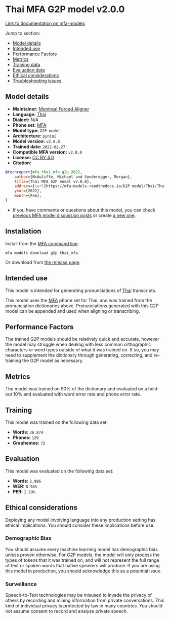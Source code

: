 
# Thai MFA G2P model v2.0.0

[Link to documentation on mfa-models](https://mfa-models.readthedocs.io/en/main/g2p/thai_mfa.html)

Jump to section:

- [Model details](#model-details)
- [Intended use](#intended-use)
- [Performance Factors](#performance-factors)
- [Metrics](#metrics)
- [Training data](#training-data)
- [Evaluation data](#evaluation-data)
- [Ethical considerations](#ethical-considerations)
- [Troubleshooting issues](#troubleshooting-issues)

## Model details

- **Maintainer:** [Montreal Forced Aligner](https://montreal-forced-aligner.readthedocs.io/)
- **Language:** [Thai](https://en.wikipedia.org/wiki/Thai_language)
- **Dialect:** N/A
- **Phone set:** [MFA](https://mfa-models.readthedocs.io/en/refactor/mfa_phone_set.html#thai)
- **Model type:** `G2P model`
- **Architecture:** `pynini`
- **Model version:** `v2.0.0`
- **Trained date:** `2022-02-27`
- **Compatible MFA version:** `v2.0.0`
- **License:** [CC BY 4.0](https://github.com/MontrealCorpusTools/mfa-models/tree/main/g2p/thai/mfa/v2.0.0/LICENSE)
- **Citation:**

```bibtex
@techreport{mfa_thai_mfa_g2p_2022,
	author={McAuliffe, Michael and Sonderegger, Morgan},
	title={Thai MFA G2P model v2.0.0},
	address={\url{https://mfa-models.readthedocs.io/G2P model/Thai/Thai MFA G2P model v2_0_0.html}},
	year={2022},
	month={Feb},
}
```

- If you have comments or questions about this model, you can check [previous MFA model discussion posts](https://github.com/MontrealCorpusTools/mfa-models/discussions?discussions_q=Thai+MFA+G2P+model+v2.0.0) or create [a new one](https://github.com/MontrealCorpusTools/mfa-models/discussions/new).

## Installation

Install from the [MFA command line](https://montreal-forced-aligner.readthedocs.io/en/latest/user_guide/models/index.html):

```
mfa models download g2p thai_mfa
```

Or download from [the release page](https://github.com/MontrealCorpusTools/mfa-models/releases/tag/g2p-thai_mfa-v2.0.0).

## Intended use

This model is intended for generating pronunciations of [Thai](https://en.wikipedia.org/wiki/Thai_language) transcripts.

This model uses the [MFA](https://mfa-models.readthedocs.io/en/refactor/mfa_phone_set.html#thai) phone set for Thai, and was trained from the pronunciation dictionaries above.
Pronunciations generated with this G2P model can be appended and used when aligning or transcribing.

## Performance Factors

The trained G2P models should be relatively quick and accurate, however the model may struggle when dealing with less common orthographic characters or word types outside of what it was trained on.
If so, you may need to supplement the dictionary through generating, correcting, and re-training the G2P model as necessary.

## Metrics

The model was trained on 90% of the dictionary and evaluated on a held-out 10% and evaluated with word error rate and phone error rate.

## Training

This model was trained on the following data set:


* **Words:** `26,874`
* **Phones:** `129`
* **Graphemes:** `72`

## Evaluation

This model was evaluated on the following data set:


* **Words:** `2,986`
* **WER:** `8.94%`
* **PER:** `2.19%`

## Ethical considerations

Deploying any model involving language into any production setting has ethical implications. You should consider these implications before use.

### Demographic Bias

You should assume every machine learning model has demographic bias unless proven otherwise.
For G2P models, the model will only process the types of tokens that it was trained on, and will not represent the full range of text or spoken words that
native speakers will produce.
If you are using this model in production, you should acknowledge this as a potential issue.

### Surveillance

Speech-to-Text technologies may be misused to invade the privacy of others by recording and mining information from private conversations.
This kind of individual privacy is protected by law in many countries.
You should not assume consent to record and analyze private speech.
